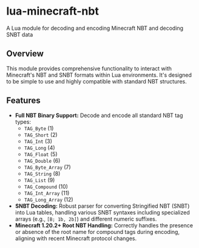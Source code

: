 # lua-minecraft-nbt
A Lua module for decoding and encoding Minecraft NBT and decoding SNBT data

## Overview

This module provides comprehensive functionality to interact with Minecraft's NBT and SNBT formats within Lua environments. It's designed to be simple to use and highly compatible with standard NBT structures.

## Features

*   **Full NBT Binary Support:** Decode and encode all standard NBT tag types:
    *   `TAG_Byte` (1)
    *   `TAG_Short` (2)
    *   `TAG_Int` (3)
    *   `TAG_Long` (4)
    *   `TAG_Float` (5)
    *   `TAG_Double` (6)
    *   `TAG_Byte_Array` (7)
    *   `TAG_String` (8)
    *   `TAG_List` (9)
    *   `TAG_Compound` (10)
    *   `TAG_Int_Array` (11)
    *   `TAG_Long_Array` (12)
*   **SNBT Decoding:** Robust parser for converting Stringified NBT (SNBT) into Lua tables, handling various SNBT syntaxes including specialized arrays (e.g., `[B; 1b, 2b]`) and different numeric suffixes.
*   **Minecraft 1.20.2+ Root NBT Handling:** Correctly handles the presence or absence of the root name for compound tags during encoding, aligning with recent Minecraft protocol changes.

